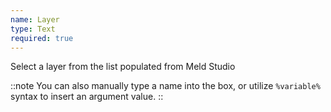```yaml
---
name: Layer
type: Text
required: true
---
```


Select a layer from the list populated from Meld Studio

::note
You can also manually type a name into the box, or utilize `%variable%` syntax to insert an argument value.
::